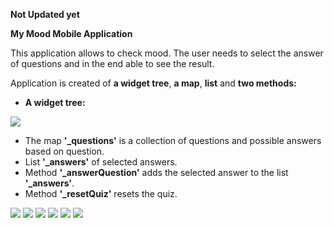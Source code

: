 **Not Updated yet**

**My Mood Mobile Application**

This application allows to check mood. The user needs to select the answer of questions and in the end able to see the result. 


Application is created of **a widget tree**, **a map**, **list** and **two methods:**

- **A widget tree:**




![](https://github.com/Laura555-p/mymood/blob/master/assets/images/mymoodwidgettree.png)

- The map **'_questions'** is a collection of questions and possible answers based on question.
- List **'_answers'**  of selected answers.
- Method **'_answerQuestion'** adds the selected answer to the list **'_answers'**.
- Method **'_resetQuiz'** resets the quiz.
 



![](https://github.com/Laura555-p/mymood/blob/master/assets/images/mymood1.PNG)
![](https://github.com/Laura555-p/mymood/blob/master/assets/images/mymood2.PNG)
![](https://github.com/Laura555-p/mymood/blob/master/assets/images/mymood3.PNG)
![](https://github.com/Laura555-p/mymood/blob/master/assets/images/mymood4.PNG)
![](https://github.com/Laura555-p/mymood/blob/master/assets/images/mymood5.PNG)
![](https://github.com/Laura555-p/mymood/blob/master/assets/images/mymood6.PNG)
